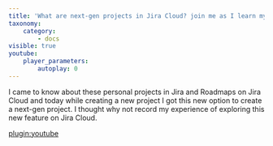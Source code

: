 ```yaml
---
title: 'What are next-gen projects in Jira Cloud? join me as I learn myself :)'
taxonomy:
    category:
        - docs
visible: true
youtube:
    player_parameters:
        autoplay: 0
---
```

I came to know about these personal projects in Jira and Roadmaps on Jira Cloud and today while creating a new project I got this new option to create a next-gen project. I thought why not record my experience of exploring this new feature on Jira Cloud.

[plugin:youtube](https://youtu.be/6-XQHhrROH0)
